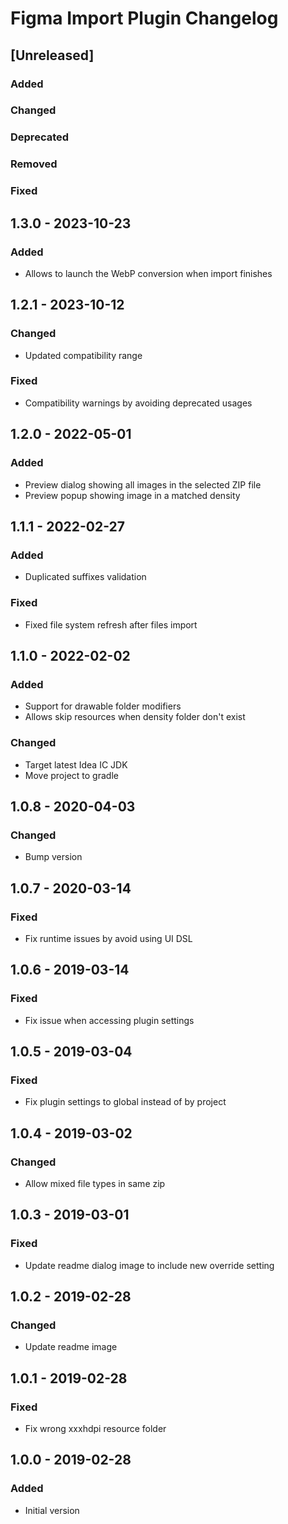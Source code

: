 <!-- Keep a Changelog guide -> https://keepachangelog.com -->

# Figma Import Plugin Changelog

## [Unreleased]

### Added

### Changed

### Deprecated

### Removed

### Fixed

## 1.3.0 - 2023-10-23

### Added

- Allows to launch the WebP conversion when import finishes

## 1.2.1 - 2023-10-12

### Changed

- Updated compatibility range

### Fixed

- Compatibility warnings by avoiding deprecated usages

## 1.2.0 - 2022-05-01

### Added

- Preview dialog showing all images in the selected ZIP file
- Preview popup showing image in a matched density

## 1.1.1 - 2022-02-27

### Added

- Duplicated suffixes validation

### Fixed

- Fixed file system refresh after files import

## 1.1.0 - 2022-02-02

### Added

- Support for drawable folder modifiers
- Allows skip resources when density folder don't exist

### Changed

- Target latest Idea IC JDK
- Move project to gradle

## 1.0.8 - 2020-04-03

### Changed

- Bump version

## 1.0.7 - 2020-03-14

### Fixed

- Fix runtime issues by avoid using UI DSL

## 1.0.6 - 2019-03-14

### Fixed

- Fix issue when accessing plugin settings

## 1.0.5 - 2019-03-04

### Fixed

- Fix plugin settings to global instead of by project

## 1.0.4 - 2019-03-02

### Changed

- Allow mixed file types in same zip

## 1.0.3 - 2019-03-01

### Fixed

- Update readme dialog image to include new override setting

## 1.0.2 - 2019-02-28

### Changed

- Update readme image

## 1.0.1 - 2019-02-28

### Fixed

- Fix wrong xxxhdpi resource folder

## 1.0.0 - 2019-02-28

### Added

- Initial version

